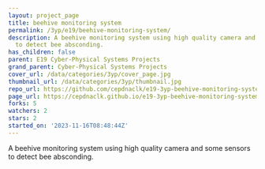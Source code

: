 ```yaml
---
layout: project_page
title: beehive monitoring system
permalink: /3yp/e19/beehive-monitoring-system/
description: A beehive monitoring system using high quality camera and some sensors
  to detect bee absconding.
has_children: false
parent: E19 Cyber-Physical Systems Projects
grand_parent: Cyber-Physical Systems Projects
cover_url: /data/categories/3yp/cover_page.jpg
thumbnail_url: /data/categories/3yp/thumbnail.jpg
repo_url: https://github.com/cepdnaclk/e19-3yp-beehive-monitoring-system
page_url: https://cepdnaclk.github.io/e19-3yp-beehive-monitoring-system
forks: 5
watchers: 2
stars: 2
started_on: '2023-11-16T08:48:44Z'
---
```


A beehive monitoring system using high quality camera and some sensors to detect bee absconding.